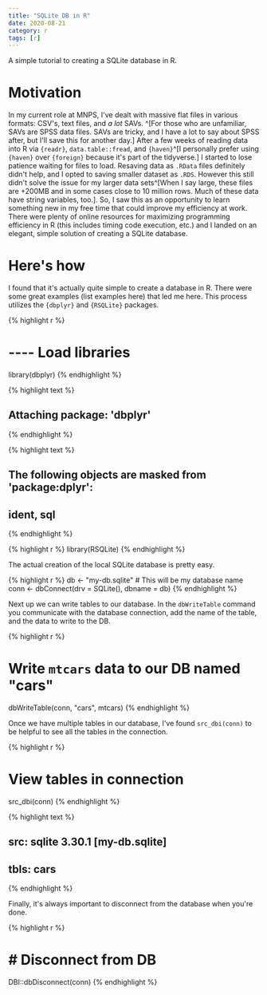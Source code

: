```yaml
---
title: "SQLite DB in R"
date: 2020-08-21
category: r
tags: [r]
---
```


A simple tutorial to creating a SQLite database in R.


# Motivation
In my current role at MNPS, I've dealt with massive flat files in various formats: CSV's, text files, and _a lot_ SAVs. ^[For those who are unfamiliar, SAVs are SPSS data files. SAVs are tricky, and I have a lot to say about SPSS after, but I'll save this for another day.] 
After a few weeks of reading data into R via `{readr}`, `data.table::fread`, and `{haven}`^[I personally prefer using `{haven}` over `{foreign}` because it's part of the tidyverse.] I started to lose patience waiting for files to load. 
Resaving data as `.RData` files definitely didn't help, and I opted to saving smaller dataset as `.RDS`. 
However this still didn't solve the issue for my larger data sets^[When I say large, these files are +200MB and in some cases close to 10 million rows. Much of these data have string variables, too.]. 
So, I saw this as an opportunity to learn something new in my free time that could improve my efficiency at work. 
There were plenty of online resources for maximizing programming efficiency in R (this includes timing code execution, etc.) and I landed on an elegant, simple solution of creating a SQLite database. 

# Here's how
I found that it's actually quite simple to create a database in R. 
There were some great examples (list examples here) that led me here. 
This process utilizes the `{dbplyr}` and `{RSQLite}` packages. 


{% highlight r %}
# ---- Load libraries
library(dbplyr)
{% endhighlight %}



{% highlight text %}
## 
## Attaching package: 'dbplyr'
{% endhighlight %}



{% highlight text %}
## The following objects are masked from 'package:dplyr':
## 
##     ident, sql
{% endhighlight %}



{% highlight r %}
library(RSQLite)
{% endhighlight %}

The actual creation of the local SQLite database is pretty easy.

{% highlight r %}
db <- "my-db.sqlite"  # This will be my database name
conn <- dbConnect(drv = SQLite(), dbname = db)
{% endhighlight %}

Next up we can write tables to our database. 
In the `dbWriteTable` command you communicate with the database connection, add the name of the table, and the data to write to the DB.


{% highlight r %}
# Write `mtcars` data to our DB named "cars"
dbWriteTable(conn, "cars", mtcars)
{% endhighlight %}

Once we have multiple tables in our database, I've found `src_dbi(conn)` to be helpful to see all the tables in the connection.

{% highlight r %}
# View tables in connection
src_dbi(conn)
{% endhighlight %}



{% highlight text %}
## src:  sqlite 3.30.1 [my-db.sqlite]
## tbls: cars
{% endhighlight %}

Finally, it's always important to disconnect from the database when you're done.

{% highlight r %}
# # Disconnect from DB
DBI::dbDisconnect(conn)
{% endhighlight %}


